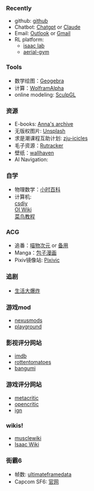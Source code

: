 ### Recently
- github: [github](https://github.com)
- Chatbot: [Chatgpt](https://chat.openai.com/) or [Claude](https://claude.ai/)
- Email: [Outlook](https://outlook.live.com/mail/inbox) or [Gmail](https://mail.google.com/mail/u/0/#inbox)
- RL platform: 
    - [isaac lab](https://isaac-sim.github.io/IsaacLab/main/source/tutorials/index.html)
    - [aerial-gym](https://ntnu-arl.github.io/aerial_gym_simulator/)

### Tools

- 数学绘图：[Geogebra](https://www.geogebra.org/graphing)
- 计算：[WolframAlpha](https://www.wolframalpha.com/)
- online modeling: [SculpGL](https://stephaneginier.com/sculptgl/)
### 资源

- E-books: [Anna's archive](https://zh.annas-archive.org/)
- 无版权图片: [Unsplash](https://unsplash.com/)
- 求是潮课程互助计划: [zju-icicles](https://github.com/QSCTech/zju-icicles)
- 毛子资源：[Rutracker](https://rutracker.net)
- 壁纸：[wallhaven](https://wallhaven.cc/)
- AI Navigation: [](https://www.aliprice.com/information/aitool.html)

### 自学

- 物理数学：[小时百科](https://wuli.wiki/online/index.html)
- 计算机:<br>
[csdiy](https://csdiy.wiki/)<br>[OI Wiki](https://oi-wiki.org/)<br>[菜鸟教程](https://www.runoob.com/)

### ACG

- 追番：[喵物次元](https://catw.moe/ ) or [备用](https://www.mwcy.net/)
- Manga：[包子漫画](https://www.bzmanga.com/)
- Pixiv镜像站: [Pixivic](https://pixivic.com/)

### 追剧

- [生活大爆炸](https://pan.quark.cn/s/65f89d8c93ab)

### 游戏mod
- [nexusmods](https://www.nexusmods.com/)
- [playground](https://playground.ru/)

### 影视评分网站
- [imdb](https://www.imdb.com/)
- [rottentomatoes](https://www.rottentomatoes.com/)
- [bangumi](https://bgm.tv/)

### 游戏评分网站
- [metacritic](https://www.metacritic.com/)
- [opencritic](https://opencritic.com/)
- [ign](https://www.ign.com/)

### wikis!
- [musclewiki](https://musclewiki.com/)
- [Isaac Wiki](https://bindingofisaacrebirth.fandom.com/wiki/Binding_of_Isaac:_Rebirth_Wiki)

### 街霸6
- 帧数: [ultimateframedata](https://ultimateframedata.com/)
- Capcom SF6: [官网](https://www.streetfighter.com/6/en-us)
